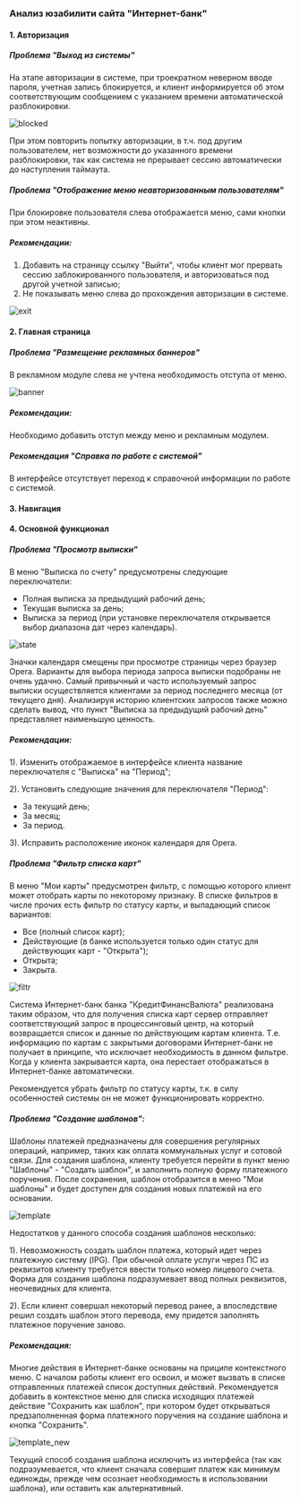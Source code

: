 <h3>Анализ юзабилити сайта "Интернет-банк"</h3>

<h4>1. Авторизация</h4>

<h5>Проблема "Выход из системы"</h5>

На этапе авторизации в системе, при троекратном неверном вводе пароля, учетная запись блокируется, и клиент информируется об этом соответствующим сообщением с указанием времени автоматической разблокировки.

![blocked](https://raw.github.com/she-wo1f/she-wo1f.github.io/master/imgs/blocked.png)

При этом повторить попытку авторизации, в т.ч. под другим пользователем, нет возможности до указанного времени разблокировки, так как система не прерывает сессию автоматически до наступления таймаута.

<h5>Проблема "Отображение меню неавторизованным пользователям"</h5>

При блокировке пользователя слева отображается меню, сами кнопки при этом неактивны.

<h5>Рекомендации:</h5>

1. Добавить на страницу ссылку "Выйти", чтобы клиент мог прервать сессию заблокированного пользователя, и авторизоваться под другой учетной записью;
2. Не показывать меню слева до прохождения авторизации в системе.

![exit](https://raw.github.com/she-wo1f/she-wo1f.github.io/master/imgs/exit.png)

<h4>2. Главная страница</h4>

<h5>Проблема "Размещение рекламных баннеров"</h5>

В рекламном модуле слева не учтена необходимость отступа от меню.

![banner](https://raw.github.com/she-wo1f/she-wo1f.github.io/master/imgs/main_page.png)

<h5>Рекомендации:</h5>

Необходимо добавить отступ между меню и рекламным модулем.

<h5>Рекомендация "Справка по работе с системой"</h5>

В интерфейсе отсутствует переход к справочной информации по работе с системой.

<h4>3. Навигация</h4>

<h4>4. Основной функционал</h4>

<h5>Проблема "Просмотр выписки"</h5>

В меню "Выписка по счету" предусмотрены следующие переключатели:
- Полная выписка за предыдущий рабочий день;
- Текущая выписка за день;
- Выписка за период (при установке переключателя открывается выбор диапазона дат через календарь).

![state](https://raw.github.com/she-wo1f/she-wo1f.github.io/master/imgs/statement.png)

Значки календаря смещены при просмотре страницы через браузер Opera.
Варианты для выбора периода запроса выписки подобраны не очень удачно. Самый привычный и часто используемый запрос выписки осуществляется клиентами за период последнего месяца (от текущего дня). Анализируя историю клиентских запросов также можно сделать вывод, что пункт "Выписка за предыдущий рабочий день" представляет наименьшую ценность.

<h5>Рекомендации:</h5>

1). Изменить отображаемое в интерфейсе клиента название переключателя с "Выписка" на "Период";

2). Установить следующие значения для переключателя "Период":
- За текущий день;
- За месяц;
- За период.

3). Исправить расположение иконок календаря для Opera.

<h5>Проблема "Фильтр списка карт"</h5>

В меню "Мои карты" предусмотрен фильтр, с помощью которого клиент может отобрать карты по некоторому признаку.
В списке фильтров в числе прочих есть фильтр по статусу карты, и выпадающий список вариантов:
- Все (полный список карт);
- Действующие (в банке используется только один статус для действующих карт - "Открыта");
- Открыта;
- Закрыта.

![filtr](https://raw.github.com/she-wo1f/she-wo1f.github.io/master/imgs/cards.png)

Система Интернет-банк банка "КредитФинансВалюта" реализована таким образом, что для получения списка карт сервер отправляет соответствующий запрос в процессинговый центр, на который возвращается список и данные по действующим картам клиента. Т.е. информацию по картам с закрытыми договорами Интернет-банк не получает в принципе, что исключает необходимость в данном фильтре.
Когда у клиента закрывается карта, она перестает отображаться в Интернет-банке автоматически.

Рекомендуется убрать фильтр по статусу карты, т.к. в силу особенностей системы он не может функционировать корректно.

<h5>Проблема "Создание шаблонов":</h5>

Шаблоны платежей предназначены для совершения регулярных операций, например, таких как оплата коммунальных услуг и сотовой связи. Для создания шаблона, клиенту требуется перейти в пункт меню "Шаблоны" - "Создать шаблон", и заполнить полную форму платежного поручения. После сохранения, шаблон отобразится в меню "Мои шаблоны" и будет доступен для создания новых платежей на его основании.

![template](https://raw.github.com/she-wo1f/she-wo1f.github.io/master/imgs/template.png)

Недостатков у данного способа создания шаблонов несколько:

1). Невозможность создать шаблон платежа, который идет через платежную систему (IPG). При обычной оплате услуги через ПС из реквизитов клиенту требуется ввести только номер лицевого счета. Форма для создания шаблона подразумевает ввод полных реквизитов, неочевидных для клиента.

2). Если клиент совершал некоторый перевод ранее, а впоследствие решил создать шаблон этого перевода, ему придется заполнять платежное поручение заново.

<h5>Рекомендация:</h5>

Многие действия в Интернет-банке основаны на приципе контекстного меню. С началом работы клиент его освоил, и может вызвать в списке отправленных платежей список доступных действий.
Рекомендуется добавить в контекстное меню для списка исходящих платежей действие "Сохранить как шаблон", при котором будет открываться предзаполненная форма платежного поручения на создание шаблона и кнопка "Сохранить".

![template_new](https://raw.github.com/she-wo1f/she-wo1f.github.io/master/imgs/template_advice.png)

Текущий способ создания шаблона исключить из интерфейса (так как подразумевается, что клиент сначала совершит платеж как минимум единожды, прежде чем осознает необходимость в использовании шаблона), или оставить как альтернативный.
